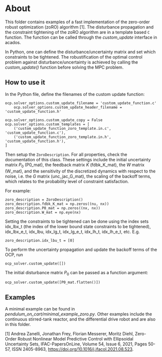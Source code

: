 # About
This folder contains examples of a fast implementation of the zero-order robust optimization (zoRO) algorithm [1].
The disturbance propagation and the constraint tightening of the zoRO algorithm are in a template based `C` function.
The function can be called through the *custom_update* interface in acados.

In Python, one can define the disturbance/uncertainty matrix and set which constraints to be tightened. The robustification of the optimal control problem against disturbance/uncertainty is achieved by calling the *custom_update()* function before solving the MPC problem.

## How to use it
In the Python file, define the filenames of the custom update function:
```
ocp.solver_options.custom_update_filename = 'custom_update_function.c'
    ocp.solver_options.custom_update_header_filename = 'custom_update_function.h'

ocp.solver_options.custom_update_copy = False
ocp.solver_options.custom_templates = [
    ('custom_update_function_zoro_template.in.c', 'custom_update_function.c'),
    ('custom_update_function_zoro_template.in.h', 'custom_update_function.h'),
]
```

Then setup the `ZoroDescription`. For all properties, check the documentation of this class.
These settings include the initial uncertainty matrix $P_0$ (P0_mat), the feedback matrix $K$ (fdbk_K_mat), the $W$ matrix (W_mat), and the sensitivity of the discretized dynamics with respect to the noise, i.e. the $G$ matrix (unc_jac_G_mat), the scaling of the backoff terms, which relates to the probability level of constraint satisfaction.

For example:
```
zoro_description = ZoroDescription()
zoro_description.fdbk_K_mat = np.zeros((nu, nx))
zoro_description.P0_mat = np.zeros((nx, nx))
zoro_description.W_mat = np.eye(nx)
```
Setting the constraints to be tightened can be done using the index sets idx_lbx_t (the index of the lower bound state constraints to be tightened), idx_lbx_e_t, idx_lbu, idx_lg_t, idx_lg_e_t, idx_lh_t, idx_lh_e_t, etc.
E.g.
```
zoro_description.idx_lbu_t = [0]
```

To perform the uncertainty propagation and update the backoff terms of the OCP, run
```
ocp_solver.custom_update([])
```

The initial disturbance matrix $P_0$ can be passed as a function argument:
```
ocp_solver.custom_update([P0_mat.flatten()])
```

## Examples
A minimal example can be found in *pendulum_on_cart/minimal_example_zoro.py*.
Other examples include the continuous stirred-tank reactor, and the differential drive robot and are also in this folder.

[1] Andrea Zanelli, Jonathan Frey, Florian Messerer, Moritz Diehl, Zero-Order Robust Nonlinear Model Predictive Control with Ellipsoidal Uncertainty Sets, IFAC-PapersOnLine,
Volume 54, Issue 6, 2021, Pages 50-57, ISSN 2405-8963, https://doi.org/10.1016/j.ifacol.2021.08.523.
